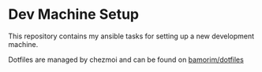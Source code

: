 # Dev Machine Setup

This repository contains my ansible tasks for setting up a new development
machine.

Dotfiles are managed by chezmoi and can be found on
[bamorim/dotfiles](https://github.com/bamorim/dotfiles)